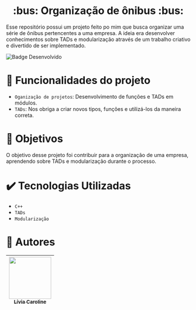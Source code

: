<h1 align="center"> :bus: Organização de ônibus :bus: </h1>

<p>Esse repositório possui um projeto feito po mim que busca organizar uma série de ônibus pertencentes a uma empresa. A ideia era desenvolver conhecimentos sobre TADs e modularização através de um trabalho criativo e divertido de ser implementado.</p>

 ![Badge Desenvolvido](https://img.shields.io/badge/STATUS-Finalizado-green)

# 🔨 Funcionalidades do projeto

- `Oganização de projetos`: Desenvolvimento de funções e TADs em módulos.
- `TADs`: Nos obriga a criar novos tipos, funções e utilizá-los da maneira correta.

# 👀 Objetivos

O objetivo desse projeto foi contribuir para a organização de uma empresa, aprendendo sobre TADs e modularização durante o processo.

# ✔️ Tecnologias Utilizadas

- `C++`
- `TADs`
- `Modularização`

# 👩 Autores

| [<img src="https://i.imgur.com/OO9DSbF.jpg" width=115><br><sub>Lívia Caroline</sub>](https://github.com/Livia-CRPereira) |
| :--------------------------------------------------------------------------------------------------------------------------: |
